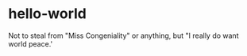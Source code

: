 # hello-world

Not to steal from "Miss Congeniality" or anything, but "I really do want world peace.'
